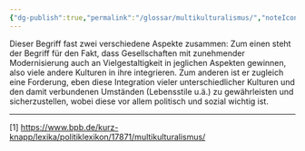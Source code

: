 ```yaml
---
{"dg-publish":true,"permalink":"/glossar/multikulturalismus/","noteIcon":"3","created":"2023-05-29T19:58:23.554+02:00","updated":"2023-06-04T21:52:38.609+02:00"}
---
```

 

Dieser Begriff fast zwei verschiedene Aspekte zusammen:
Zum einen steht der Begriff für den Fakt, dass Gesellschaften mit zunehmender Modernisierung auch an Vielgestaltigkeit in jeglichen Aspekten gewinnen, also viele andere Kulturen in ihre integrieren.
Zum anderen ist er zugleich eine Forderung, eben diese Integration vieler unterschiedlicher Kulturen und den damit verbundenen Umständen (Lebensstile u.ä.) zu gewährleisten und sicherzustellen, wobei diese vor allem politisch und sozial wichtig ist.

- - -
[1] https://www.bpb.de/kurz-knapp/lexika/politiklexikon/17871/multikulturalismus/